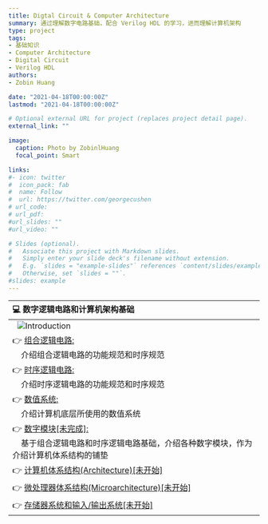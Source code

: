 ```yaml
---
title: Digtal Circuit & Computer Architecture
summary: 通过理解数字电路基础，配合 Verilog HDL 的学习，进而理解计算机架构
type: project
tags: 
- 基础知识
- Computer Architecture
- Digital Circuit
- Verilog HDL
authors:
- Zobin Huang

date: "2021-04-18T00:00:00Z"
lastmod: "2021-04-18T00:00:00Z"

# Optional external URL for project (replaces project detail page).
external_link: ""

image:
  caption: Photo by ZobinlHuang
  focal_point: Smart

links:
#- icon: twitter
#  icon_pack: fab
#  name: Follow
#  url: https://twitter.com/georgecushen
# url_code: 
# url_pdf: 
#url_slides: ""
#url_video: ""

# Slides (optional).
#   Associate this project with Markdown slides.
#   Simply enter your slide deck's filename without extension.
#   E.g. `slides = "example-slides"` references `content/slides/example-slides.md`.
#   Otherwise, set `slides = ""`.
#slides: example
---
```

<head>
    <style>
        img{margin-left: 10px;}
        img{margin-right: 20px;}
        .post_fs14_ws0{font-size: 18px; word-spacing:0px;}
    </style>
</head>

<body>

<div class="post_fs14_ws0">
<div align="center">

|<b>💻 数字逻辑电路和计算机架构基础</b>|
|:-|
|![Introduction](https://neth-lab.netlify.app/allprojects/Computer_Architerture/pic/intro.png)|
|👉 [组合逻辑电路:](https://neth-lab.netlify.app/publication/21-4-18-Combinational_Circuit/)<br>&nbsp;&nbsp;&nbsp;&nbsp;介绍组合逻辑电路的功能规范和时序规范|
|👉 [时序逻辑电路:](https://neth-lab.netlify.app/publication/21-4-18-Sequential_Circuit/)<br>&nbsp;&nbsp;&nbsp;&nbsp;介绍时序逻辑电路的功能规范和时序规范|
|👉 [数值系统:](https://neth-lab.netlify.app/publication/21-4-18-Nubmer_System/)<br>&nbsp;&nbsp;&nbsp;&nbsp;介绍计算机底层所使用的数值系统|
|👉 [数字模块[未完成]:](https://neth-lab.netlify.app/publication/21-4-18-Digital_Module/)<br>&nbsp;&nbsp;&nbsp;&nbsp;基于组合逻辑电路和时序逻辑电路基础，介绍各种数字模块，作为介绍计算机体系结构的铺垫|
|👉 [计算机体系结构(Architecture)[未开始]]()|
|👉 [微处理器体系结构(Microarchitecture)[未开始]]()|
|👉 [存储器系统和输入/输出系统[未开始]]()|
</div>

</body>